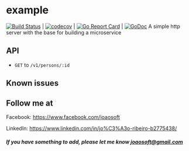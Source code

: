 # example
[![Build Status](https://travis-ci.com/joaosoft/example.svg?branch=master)](https://travis-ci.com/joaosoft/example) | [![codecov](https://codecov.io/gh/joaosoft/example/branch/master/graph/badge.svg)](https://codecov.io/gh/joaosoft/example) | [![Go Report Card](https://goreportcard.com/badge/github.com/joaosoft/example)](https://goreportcard.com/report/github.com/joaosoft/example) | [![GoDoc](https://godoc.org/github.com/joaosoft/example?status.svg)](https://godoc.org/github.com/joaosoft/example)
A simple http server with the base for building a microservice

## API
- `GET` to `/v1/persons/:id`

## Known issues

## Follow me at
Facebook: https://www.facebook.com/joaosoft

LinkedIn: https://www.linkedin.com/in/jo%C3%A3o-ribeiro-b2775438/

##### If you have something to add, please let me know joaosoft@gmail.com
